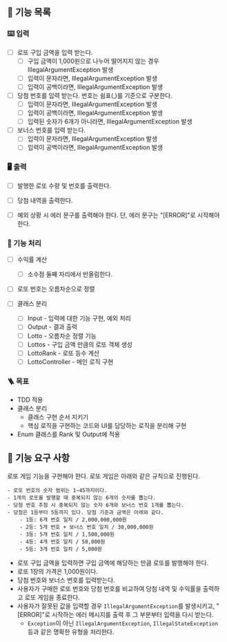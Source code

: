 ## 📜 기능 목록

### ⌨️ 입력

- [ ] 로또 구입 금액을 입력 받는다.
    - [ ] 구입 금액이 1,000원으로 나누어 떨어지지 않는 경우 IllegalArgumentException 발생
    - [ ] 입력이 문자라면, IllegalArgumentException 발생
    - [ ] 입력이 공백이라면, IllegalArgumentException 발생

- [ ] 당첨 번호를 입력 받는다. 번호는 쉼표(,)를 기준으로 구분한다.
    - [ ] 입력이 문자라면, IllegalArgumentException 발생
    - [ ] 입력이 공백이라면, IllegalArgumentException 발생
    - [ ] 입력된 숫자가 6개가 아니라면, IllegalArgumentException 발생

- [ ] 보너스 번호를 입력 받는다.
    - [ ] 입력이 문자라면, IllegalArgumentException 발생
    - [ ] 입력이 공백이라면, IllegalArgumentException 발생

### 🖥️ 출력

- [ ] 발행한 로또 수량 및 번호를 출력한다.

- [ ] 당첨 내역을 출력한다.

- [ ] 예외 상황 시 에러 문구를 출력해야 한다. 단, 에러 문구는 "[ERROR]"로 시작해야 한다.

### 📱 기능 처리

- [ ] 수익률 계산
    - [ ] 소수점 둘째 자리에서 반올림한다.

- [ ] 로또 번호는 오름차순으로 정렬

- [ ] 클래스 분리
    - [ ] Input - 입력에 대한 기능 구현, 예외 처리
    - [ ] Output - 결과 출력
    - [ ] Lotto - 오름차순 정렬 기능
    - [ ] Lottos - 구입 금액 만큼의 로또 객체 생성
    - [ ] LottoRank - 로또 등수 계산
    - [ ] LottoController - 메인 로직 구현

### 🪜 목표

- TDD 적용
- 클래스 분리
    - 클래스 구현 순서 지키기
    - 핵심 로직을 구현하는 코드와 UI를 담당하는 로직을 분리해 구현
- Enum 클래스를 Rank 및 Output에 적용

## 🚀 기능 요구 사항

로또 게임 기능을 구현해야 한다. 로또 게임은 아래와 같은 규칙으로 진행된다.

```
- 로또 번호의 숫자 범위는 1~45까지이다.
- 1개의 로또를 발행할 때 중복되지 않는 6개의 숫자를 뽑는다.
- 당첨 번호 추첨 시 중복되지 않는 숫자 6개와 보너스 번호 1개를 뽑는다.
- 당첨은 1등부터 5등까지 있다. 당첨 기준과 금액은 아래와 같다.
    - 1등: 6개 번호 일치 / 2,000,000,000원
    - 2등: 5개 번호 + 보너스 번호 일치 / 30,000,000원
    - 3등: 5개 번호 일치 / 1,500,000원
    - 4등: 4개 번호 일치 / 50,000원
    - 5등: 3개 번호 일치 / 5,000원
```

- 로또 구입 금액을 입력하면 구입 금액에 해당하는 만큼 로또를 발행해야 한다.
- 로또 1장의 가격은 1,000원이다.
- 당첨 번호와 보너스 번호를 입력받는다.
- 사용자가 구매한 로또 번호와 당첨 번호를 비교하여 당첨 내역 및 수익률을 출력하고 로또 게임을 종료한다.
- 사용자가 잘못된 값을 입력할 경우 `IllegalArgumentException`를 발생시키고, "[ERROR]"로 시작하는 에러 메시지를 출력 후 그 부분부터 입력을 다시 받는다.
  - `Exception`이 아닌 `IllegalArgumentException`, `IllegalStateException` 등과 같은 명확한 유형을 처리한다.